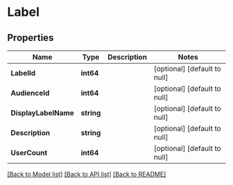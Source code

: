# Label

## Properties
Name | Type | Description | Notes
------------ | ------------- | ------------- | -------------
**LabelId** | **int64** |  | [optional] [default to null]
**AudienceId** | **int64** |  | [optional] [default to null]
**DisplayLabelName** | **string** |  | [optional] [default to null]
**Description** | **string** |  | [optional] [default to null]
**UserCount** | **int64** |  | [optional] [default to null]

[[Back to Model list]](../README.md#documentation-for-models) [[Back to API list]](../README.md#documentation-for-api-endpoints) [[Back to README]](../README.md)


